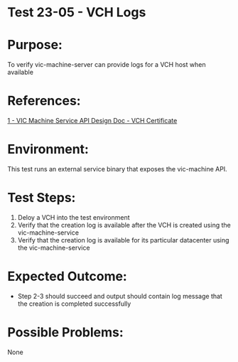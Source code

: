 Test 23-05 - VCH Logs
=======

# Purpose:
To verify vic-machine-server can provide logs for a VCH host when available

# References:
[1 - VIC Machine Service API Design Doc - VCH Certificate](../../../doc/design/vic-machine/service.md)

# Environment:
This test runs an external service binary that exposes the vic-machine API.

# Test Steps:
1. Deloy a VCH into the test environment
2. Verify that the creation log is available after the VCH is created using the vic-machine-service
3. Verify that the creation log is available for its particular datacenter using the vic-machine-service

# Expected Outcome:
* Step 2-3 should succeed and output should contain log message that the creation is completed successfully

# Possible Problems:
None
